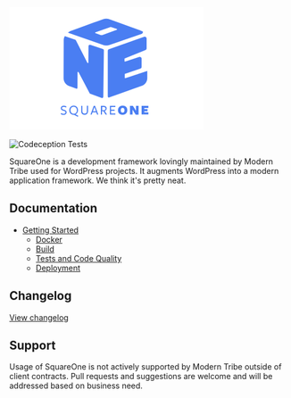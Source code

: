 ![./example/example.svg](./logo.svg)

![Codeception Tests](https://github.com/moderntribe/square-one/workflows/Codeception%20Tests/badge.svg)

SquareOne is a development framework lovingly maintained by Modern Tribe used for WordPress projects. It augments WordPress into a modern application framework. We think it's pretty neat.   

## Documentation

* [Getting Started](/docs/README.md)
    * [Docker](/dev/docker/README.md)
    * [Build](/docs/getting-started/build.md)
    * [Tests and Code Quality](/docs/tests/README.md)
    * [Deployment](/docs/getting-started/deployment.md)

## Changelog

[View changelog](./changelog.md)

## Support

Usage of SquareOne is not actively supported by Modern Tribe outside of client contracts. Pull requests and suggestions are welcome and will be addressed based on business need.
